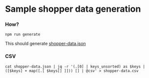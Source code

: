 # Sample shopper data generation

### How?
```
npm run generate
```

This should generate [shopper-data.json](./shopper-data.json)

### CSV
```
cat shopper-data.json | jq -r '(.[0] | keys_unsorted) as $keys | ([$keys] + map([.[ $keys[] ]])) [] | @csv' > shopper-data.csv
```
